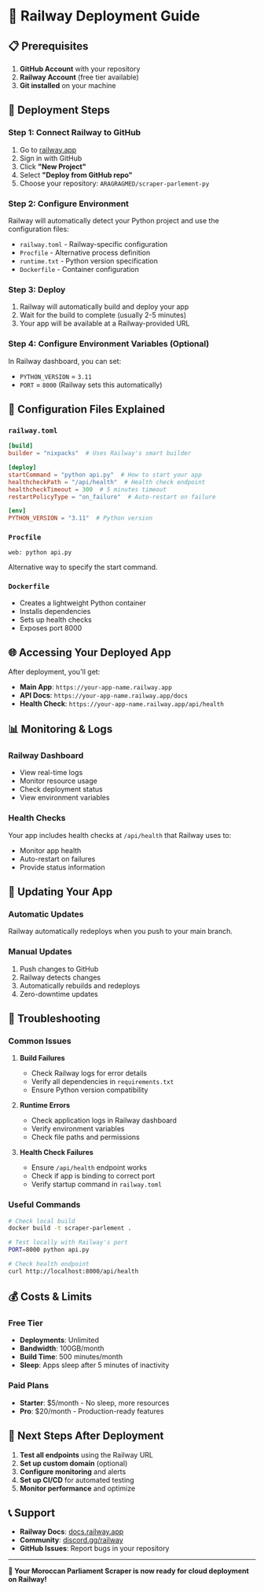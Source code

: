# 🚀 Railway Deployment Guide

## 📋 **Prerequisites**

1. **GitHub Account** with your repository
2. **Railway Account** (free tier available)
3. **Git installed** on your machine

## 🚀 **Deployment Steps**

### **Step 1: Connect Railway to GitHub**

1. Go to [railway.app](https://railway.app)
2. Sign in with GitHub
3. Click **"New Project"**
4. Select **"Deploy from GitHub repo"**
5. Choose your repository: `ARAGRAGMED/scraper-parlement-py`

### **Step 2: Configure Environment**

Railway will automatically detect your Python project and use the configuration files:
- `railway.toml` - Railway-specific configuration
- `Procfile` - Alternative process definition
- `runtime.txt` - Python version specification
- `Dockerfile` - Container configuration

### **Step 3: Deploy**

1. Railway will automatically build and deploy your app
2. Wait for the build to complete (usually 2-5 minutes)
3. Your app will be available at a Railway-provided URL

### **Step 4: Configure Environment Variables (Optional)**

In Railway dashboard, you can set:
- `PYTHON_VERSION` = `3.11`
- `PORT` = `8000` (Railway sets this automatically)

## 🔧 **Configuration Files Explained**

### **`railway.toml`**
```toml
[build]
builder = "nixpacks"  # Uses Railway's smart builder

[deploy]
startCommand = "python api.py"  # How to start your app
healthcheckPath = "/api/health"  # Health check endpoint
healthcheckTimeout = 300  # 5 minutes timeout
restartPolicyType = "on_failure"  # Auto-restart on failure

[env]
PYTHON_VERSION = "3.11"  # Python version
```

### **`Procfile`**
```
web: python api.py
```
Alternative way to specify the start command.

### **`Dockerfile`**
- Creates a lightweight Python container
- Installs dependencies
- Sets up health checks
- Exposes port 8000

## 🌐 **Accessing Your Deployed App**

After deployment, you'll get:
- **Main App**: `https://your-app-name.railway.app`
- **API Docs**: `https://your-app-name.railway.app/docs`
- **Health Check**: `https://your-app-name.railway.app/api/health`

## 📊 **Monitoring & Logs**

### **Railway Dashboard**
- View real-time logs
- Monitor resource usage
- Check deployment status
- View environment variables

### **Health Checks**
Your app includes health checks at `/api/health` that Railway uses to:
- Monitor app health
- Auto-restart on failures
- Provide status information

## 🔄 **Updating Your App**

### **Automatic Updates**
Railway automatically redeploys when you push to your main branch.

### **Manual Updates**
1. Push changes to GitHub
2. Railway detects changes
3. Automatically rebuilds and redeploys
4. Zero-downtime updates

## 🚨 **Troubleshooting**

### **Common Issues**

1. **Build Failures**
   - Check Railway logs for error details
   - Verify all dependencies in `requirements.txt`
   - Ensure Python version compatibility

2. **Runtime Errors**
   - Check application logs in Railway dashboard
   - Verify environment variables
   - Check file paths and permissions

3. **Health Check Failures**
   - Ensure `/api/health` endpoint works
   - Check if app is binding to correct port
   - Verify startup command in `railway.toml`

### **Useful Commands**

```bash
# Check local build
docker build -t scraper-parlement .

# Test locally with Railway's port
PORT=8000 python api.py

# Check health endpoint
curl http://localhost:8000/api/health
```

## 💰 **Costs & Limits**

### **Free Tier**
- **Deployments**: Unlimited
- **Bandwidth**: 100GB/month
- **Build Time**: 500 minutes/month
- **Sleep**: Apps sleep after 5 minutes of inactivity

### **Paid Plans**
- **Starter**: $5/month - No sleep, more resources
- **Pro**: $20/month - Production-ready features

## 🎯 **Next Steps After Deployment**

1. **Test all endpoints** using the Railway URL
2. **Set up custom domain** (optional)
3. **Configure monitoring** and alerts
4. **Set up CI/CD** for automated testing
5. **Monitor performance** and optimize

## 📞 **Support**

- **Railway Docs**: [docs.railway.app](https://docs.railway.app)
- **Community**: [discord.gg/railway](https://discord.gg/railway)
- **GitHub Issues**: Report bugs in your repository

---

**🎉 Your Moroccan Parliament Scraper is now ready for cloud deployment on Railway!**
